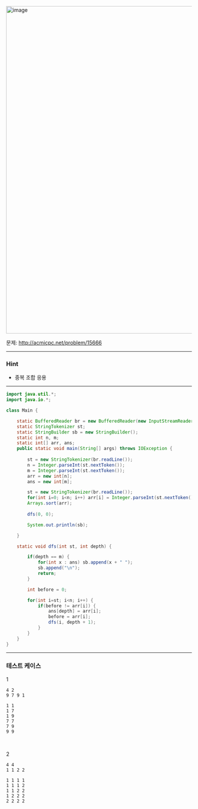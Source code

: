<img width="1176" height="886" alt="image" src="https://github.com/user-attachments/assets/daf9ebc1-8c50-457b-81de-1c994f9644c0" />

문제: http://acmicpc.net/problem/15666

---

### Hint

- 중복 조합 응용

---
 
```java
import java.util.*;
import java.io.*;

class Main {

    static BufferedReader br = new BufferedReader(new InputStreamReader(System.in));
    static StringTokenizer st;
    static StringBuilder sb = new StringBuilder();
    static int n, m;
    static int[] arr, ans;
    public static void main(String[] args) throws IOException {
        
        st = new StringTokenizer(br.readLine());
        n = Integer.parseInt(st.nextToken());
        m = Integer.parseInt(st.nextToken());
        arr = new int[n];
        ans = new int[m];

        st = new StringTokenizer(br.readLine());
        for(int i=0; i<n; i++) arr[i] = Integer.parseInt(st.nextToken());
        Arrays.sort(arr);
        
        dfs(0, 0);

        System.out.println(sb);

    }    

    static void dfs(int st, int depth) {

        if(depth == m) {
            for(int x : ans) sb.append(x + " ");
            sb.append("\n");
            return;
        }

        int before = 0;

        for(int i=st; i<n; i++) {
            if(before != arr[i]) {
                ans[depth] = arr[i];
                before = arr[i];
                dfs(i, depth + 1);
            }
        }
    }
}


```

---

### 테스트 케이스

1
```
4 2
9 7 9 1
```

```
1 1
1 7
1 9
7 7
7 9
9 9
```

&nbsp;

2
```
4 4
1 1 2 2
```

```
1 1 1 1
1 1 1 2
1 1 2 2
1 2 2 2
2 2 2 2
```